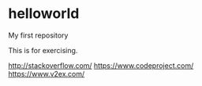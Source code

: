 # helloworld
My first repository

This is for exercising.

http://stackoverflow.com/
https://www.codeproject.com/
https://www.v2ex.com/
